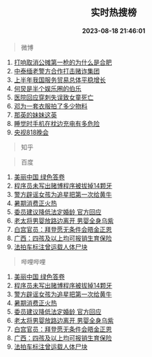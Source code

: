 <div align="center"><h2>实时热搜榜</h2><h4>2023-08-18 21:46:01</h4></div>

> 微博  

1. [打响取消公摊第一枪的为什么是合肥](https://s.weibo.com/weibo?q=%23%E6%89%93%E5%93%8D%E5%8F%96%E6%B6%88%E5%85%AC%E6%91%8A%E7%AC%AC%E4%B8%80%E6%9E%AA%E7%9A%84%E4%B8%BA%E4%BB%80%E4%B9%88%E6%98%AF%E5%90%88%E8%82%A5%23&t=31&band_rank=1&Refer=top)<br />
2. [中泰缅老警方合作打击赌诈集团](https://s.weibo.com/weibo?q=%23%E4%B8%AD%E6%B3%B0%E7%BC%85%E8%80%81%E8%AD%A6%E6%96%B9%E5%90%88%E4%BD%9C%E6%89%93%E5%87%BB%E8%B5%8C%E8%AF%88%E9%9B%86%E5%9B%A2%23&t=31&band_rank=2&Refer=top)<br />
3. [上半年我国服务贸易总体平稳增长](https://s.weibo.com/weibo?q=%23%E4%B8%8A%E5%8D%8A%E5%B9%B4%E6%88%91%E5%9B%BD%E6%9C%8D%E5%8A%A1%E8%B4%B8%E6%98%93%E6%80%BB%E4%BD%93%E5%B9%B3%E7%A8%B3%E5%A2%9E%E9%95%BF%23&t=31&band_rank=3&Refer=top)<br />
4. [何炅是半个娱乐圈的伯乐](https://s.weibo.com/weibo?q=%23%E4%BD%95%E7%82%85%E6%98%AF%E5%8D%8A%E4%B8%AA%E5%A8%B1%E4%B9%90%E5%9C%88%E7%9A%84%E4%BC%AF%E4%B9%90%23&t=31&band_rank=4&Refer=top)<br />
5. [医院回应穿刺失误致女童死亡](https://s.weibo.com/weibo?q=%23%E5%8C%BB%E9%99%A2%E5%9B%9E%E5%BA%94%E7%A9%BF%E5%88%BA%E5%A4%B1%E8%AF%AF%E8%87%B4%E5%A5%B3%E7%AB%A5%E6%AD%BB%E4%BA%A1%23&t=31&band_rank=5&Refer=top)<br />
6. [邓为一套衣服拍了多少物料](https://s.weibo.com/weibo?q=%23%E9%82%93%E4%B8%BA%E4%B8%80%E5%A5%97%E8%A1%A3%E6%9C%8D%E6%8B%8D%E4%BA%86%E5%A4%9A%E5%B0%91%E7%89%A9%E6%96%99%23&t=31&band_rank=6&Refer=top)<br />
7. [那英的妹妹这英](https://s.weibo.com/weibo?q=%E9%82%A3%E8%8B%B1%E7%9A%84%E5%A6%B9%E5%A6%B9%E8%BF%99%E8%8B%B1&t=31&band_rank=7&Refer=top)<br />
8. [睡觉时手机在枕边充电有多危险](https://s.weibo.com/weibo?q=%23%E7%9D%A1%E8%A7%89%E6%97%B6%E6%89%8B%E6%9C%BA%E5%9C%A8%E6%9E%95%E8%BE%B9%E5%85%85%E7%94%B5%E6%9C%89%E5%A4%9A%E5%8D%B1%E9%99%A9%23&t=31&band_rank=8&Refer=top)<br />
9. [央视818晚会](https://s.weibo.com/weibo?q=%E5%A4%AE%E8%A7%86818%E6%99%9A%E4%BC%9A&t=31&band_rank=9&Refer=top)<br />

> 知乎  


> 百度  

1. [美丽中国 绿色答卷](https://www.baidu.com/s?wd=%E7%BE%8E%E4%B8%BD%E4%B8%AD%E5%9B%BD+%E7%BB%BF%E8%89%B2%E7%AD%94%E5%8D%B7&sa=fyb_news&rsv_dl=fyb_news)<br />
2. [程序员未写出赌博程序被拔掉14颗牙](https://www.baidu.com/s?wd=%E7%A8%8B%E5%BA%8F%E5%91%98%E6%9C%AA%E5%86%99%E5%87%BA%E8%B5%8C%E5%8D%9A%E7%A8%8B%E5%BA%8F%E8%A2%AB%E6%8B%94%E6%8E%8914%E9%A2%97%E7%89%99&sa=fyb_news&rsv_dl=fyb_news)<br />
3. [警方辟谣女孩为追星把第一次给黄牛](https://www.baidu.com/s?wd=%E8%AD%A6%E6%96%B9%E8%BE%9F%E8%B0%A3%E5%A5%B3%E5%AD%A9%E4%B8%BA%E8%BF%BD%E6%98%9F%E6%8A%8A%E7%AC%AC%E4%B8%80%E6%AC%A1%E7%BB%99%E9%BB%84%E7%89%9B&sa=fyb_news&rsv_dl=fyb_news)<br />
4. [暑期消费正火热](https://www.baidu.com/s?wd=%E6%9A%91%E6%9C%9F%E6%B6%88%E8%B4%B9%E6%AD%A3%E7%81%AB%E7%83%AD&sa=fyb_news&rsv_dl=fyb_news)<br />
5. [委员建议降低法定婚龄 官方回应](https://www.baidu.com/s?wd=%E5%A7%94%E5%91%98%E5%BB%BA%E8%AE%AE%E9%99%8D%E4%BD%8E%E6%B3%95%E5%AE%9A%E5%A9%9A%E9%BE%84+%E5%AE%98%E6%96%B9%E5%9B%9E%E5%BA%94&sa=fyb_news&rsv_dl=fyb_news)<br />
6. [老太将男婴放路边离开 男婴全身乌紫](https://www.baidu.com/s?wd=%E8%80%81%E5%A4%AA%E5%B0%86%E7%94%B7%E5%A9%B4%E6%94%BE%E8%B7%AF%E8%BE%B9%E7%A6%BB%E5%BC%80+%E7%94%B7%E5%A9%B4%E5%85%A8%E8%BA%AB%E4%B9%8C%E7%B4%AB&sa=fyb_news&rsv_dl=fyb_news)<br />
7. [白宫官员：拜登愿无条件会晤金正恩](https://www.baidu.com/s?wd=%E7%99%BD%E5%AE%AB%E5%AE%98%E5%91%98%EF%BC%9A%E6%8B%9C%E7%99%BB%E6%84%BF%E6%97%A0%E6%9D%A1%E4%BB%B6%E4%BC%9A%E6%99%A4%E9%87%91%E6%AD%A3%E6%81%A9&sa=fyb_news&rsv_dl=fyb_news)<br />
8. [广西：四孩及以上均可报销生育保险](https://www.baidu.com/s?wd=%E5%B9%BF%E8%A5%BF%EF%BC%9A%E5%9B%9B%E5%AD%A9%E5%8F%8A%E4%BB%A5%E4%B8%8A%E5%9D%87%E5%8F%AF%E6%8A%A5%E9%94%80%E7%94%9F%E8%82%B2%E4%BF%9D%E9%99%A9&sa=fyb_news&rsv_dl=fyb_news)<br />
9. [法拍车标注曾运载人体尸块](https://www.baidu.com/s?wd=%E6%B3%95%E6%8B%8D%E8%BD%A6%E6%A0%87%E6%B3%A8%E6%9B%BE%E8%BF%90%E8%BD%BD%E4%BA%BA%E4%BD%93%E5%B0%B8%E5%9D%97&sa=fyb_news&rsv_dl=fyb_news)<br />

> 哔哩哔哩  

1. [美丽中国 绿色答卷](https://www.baidu.com/s?wd=%E7%BE%8E%E4%B8%BD%E4%B8%AD%E5%9B%BD+%E7%BB%BF%E8%89%B2%E7%AD%94%E5%8D%B7&sa=fyb_news&rsv_dl=fyb_news)<br />
2. [程序员未写出赌博程序被拔掉14颗牙](https://www.baidu.com/s?wd=%E7%A8%8B%E5%BA%8F%E5%91%98%E6%9C%AA%E5%86%99%E5%87%BA%E8%B5%8C%E5%8D%9A%E7%A8%8B%E5%BA%8F%E8%A2%AB%E6%8B%94%E6%8E%8914%E9%A2%97%E7%89%99&sa=fyb_news&rsv_dl=fyb_news)<br />
3. [警方辟谣女孩为追星把第一次给黄牛](https://www.baidu.com/s?wd=%E8%AD%A6%E6%96%B9%E8%BE%9F%E8%B0%A3%E5%A5%B3%E5%AD%A9%E4%B8%BA%E8%BF%BD%E6%98%9F%E6%8A%8A%E7%AC%AC%E4%B8%80%E6%AC%A1%E7%BB%99%E9%BB%84%E7%89%9B&sa=fyb_news&rsv_dl=fyb_news)<br />
4. [暑期消费正火热](https://www.baidu.com/s?wd=%E6%9A%91%E6%9C%9F%E6%B6%88%E8%B4%B9%E6%AD%A3%E7%81%AB%E7%83%AD&sa=fyb_news&rsv_dl=fyb_news)<br />
5. [委员建议降低法定婚龄 官方回应](https://www.baidu.com/s?wd=%E5%A7%94%E5%91%98%E5%BB%BA%E8%AE%AE%E9%99%8D%E4%BD%8E%E6%B3%95%E5%AE%9A%E5%A9%9A%E9%BE%84+%E5%AE%98%E6%96%B9%E5%9B%9E%E5%BA%94&sa=fyb_news&rsv_dl=fyb_news)<br />
6. [老太将男婴放路边离开 男婴全身乌紫](https://www.baidu.com/s?wd=%E8%80%81%E5%A4%AA%E5%B0%86%E7%94%B7%E5%A9%B4%E6%94%BE%E8%B7%AF%E8%BE%B9%E7%A6%BB%E5%BC%80+%E7%94%B7%E5%A9%B4%E5%85%A8%E8%BA%AB%E4%B9%8C%E7%B4%AB&sa=fyb_news&rsv_dl=fyb_news)<br />
7. [白宫官员：拜登愿无条件会晤金正恩](https://www.baidu.com/s?wd=%E7%99%BD%E5%AE%AB%E5%AE%98%E5%91%98%EF%BC%9A%E6%8B%9C%E7%99%BB%E6%84%BF%E6%97%A0%E6%9D%A1%E4%BB%B6%E4%BC%9A%E6%99%A4%E9%87%91%E6%AD%A3%E6%81%A9&sa=fyb_news&rsv_dl=fyb_news)<br />
8. [广西：四孩及以上均可报销生育保险](https://www.baidu.com/s?wd=%E5%B9%BF%E8%A5%BF%EF%BC%9A%E5%9B%9B%E5%AD%A9%E5%8F%8A%E4%BB%A5%E4%B8%8A%E5%9D%87%E5%8F%AF%E6%8A%A5%E9%94%80%E7%94%9F%E8%82%B2%E4%BF%9D%E9%99%A9&sa=fyb_news&rsv_dl=fyb_news)<br />
9. [法拍车标注曾运载人体尸块](https://www.baidu.com/s?wd=%E6%B3%95%E6%8B%8D%E8%BD%A6%E6%A0%87%E6%B3%A8%E6%9B%BE%E8%BF%90%E8%BD%BD%E4%BA%BA%E4%BD%93%E5%B0%B8%E5%9D%97&sa=fyb_news&rsv_dl=fyb_news)<br />
